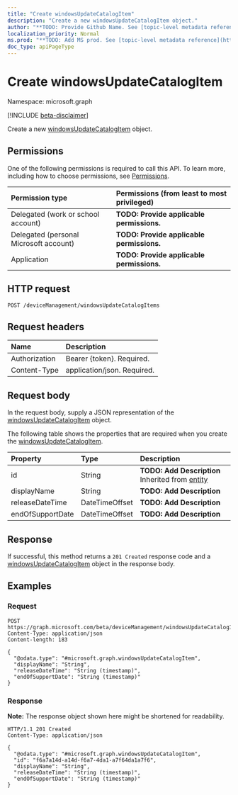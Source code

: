 ```yaml
---
title: "Create windowsUpdateCatalogItem"
description: "Create a new windowsUpdateCatalogItem object."
author: "**TODO: Provide Github Name. See [topic-level metadata reference](https://msgo.azurewebsites.net/add/document/guidelines/metadata.html#topic-level-metadata)**"
localization_priority: Normal
ms.prod: "**TODO: Add MS prod. See [topic-level metadata reference](https://msgo.azurewebsites.net/add/document/guidelines/metadata.html#topic-level-metadata)**"
doc_type: apiPageType
---
```


# Create windowsUpdateCatalogItem
Namespace: microsoft.graph

[!INCLUDE [beta-disclaimer](../../includes/beta-disclaimer.md)]

Create a new [windowsUpdateCatalogItem](../resources/intune-windowsupdatecatalogitem.md) object.

## Permissions
One of the following permissions is required to call this API. To learn more, including how to choose permissions, see [Permissions](/graph/permissions-reference).

|Permission type|Permissions (from least to most privileged)|
|:---|:---|
|Delegated (work or school account)|**TODO: Provide applicable permissions.**|
|Delegated (personal Microsoft account)|**TODO: Provide applicable permissions.**|
|Application|**TODO: Provide applicable permissions.**|

## HTTP request

<!-- {
  "blockType": "ignored"
}
-->
``` http
POST /deviceManagement/windowsUpdateCatalogItems
```

## Request headers
|Name|Description|
|:---|:---|
|Authorization|Bearer {token}. Required.|
|Content-Type|application/json. Required.|

## Request body
In the request body, supply a JSON representation of the [windowsUpdateCatalogItem](../resources/intune-windowsupdatecatalogitem.md) object.

The following table shows the properties that are required when you create the [windowsUpdateCatalogItem](../resources/intune-windowsupdatecatalogitem.md).

|Property|Type|Description|
|:---|:---|:---|
|id|String|**TODO: Add Description** Inherited from [entity](../resources/entity.md)|
|displayName|String|**TODO: Add Description**|
|releaseDateTime|DateTimeOffset|**TODO: Add Description**|
|endOfSupportDate|DateTimeOffset|**TODO: Add Description**|



## Response

If successful, this method returns a `201 Created` response code and a [windowsUpdateCatalogItem](../resources/intune-windowsupdatecatalogitem.md) object in the response body.

## Examples

### Request
<!-- {
  "blockType": "request",
  "name": "create_windowsupdatecatalogitem_from_"
}
-->
``` http
POST https://graph.microsoft.com/beta/deviceManagement/windowsUpdateCatalogItems
Content-Type: application/json
Content-length: 183

{
  "@odata.type": "#microsoft.graph.windowsUpdateCatalogItem",
  "displayName": "String",
  "releaseDateTime": "String (timestamp)",
  "endOfSupportDate": "String (timestamp)"
}
```


### Response
**Note:** The response object shown here might be shortened for readability.
<!-- {
  "blockType": "response",
  "truncated": true,
  "@odata.type": "microsoft.graph.windowsUpdateCatalogItem"
}
-->
``` http
HTTP/1.1 201 Created
Content-Type: application/json

{
  "@odata.type": "#microsoft.graph.windowsUpdateCatalogItem",
  "id": "f6a7a14d-a14d-f6a7-4da1-a7f64da1a7f6",
  "displayName": "String",
  "releaseDateTime": "String (timestamp)",
  "endOfSupportDate": "String (timestamp)"
}
```


